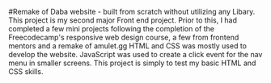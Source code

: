 #Remake of Daba website - built from scratch without utilizing any Libary.
This project is my second major Front end project. Prior to this, I had completed a few mini projects following the completion of the Freecodecamp's responsive web design course, a few from frontend mentors and a remake of amulet.gg 
HTML and CSS was mostly used to develop the website. JavaScript was used to create a click event for the nav menu in smaller screens. 
This project is simply to test my basic HTML and CSS skills.

